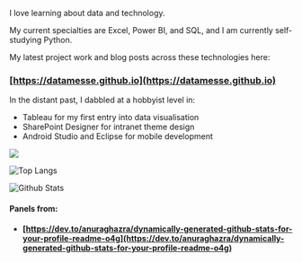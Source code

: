 I love learning about data and technology.

My current specialties are Excel, Power BI, and SQL, and I am currently self-studying Python.

My latest project work and blog posts across these technologies here:

### [https://datamesse.github.io](https://datamesse.github.io)

In the distant past, I dabbled at a hobbyist level in:
* Tableau for my first entry into data visualisation
* SharePoint Designer for intranet theme design
* Android Studio and Eclipse for mobile development


![](https://github-profile-summary-cards.vercel.app/api/cards/profile-details?username=datamesse&theme=tokyonight)

![Top Langs](https://github-readme-stats.vercel.app/api/top-langs/?username=datamesse&langs_count=8&theme=tokyonight)

![Github Stats](https://github-readme-stats.vercel.app/api?username=datamesse&theme=tokyonight)

#### Panels from:
* **[https://dev.to/anuraghazra/dynamically-generated-github-stats-for-your-profile-readme-o4g](https://dev.to/anuraghazra/dynamically-generated-github-stats-for-your-profile-readme-o4g)**
